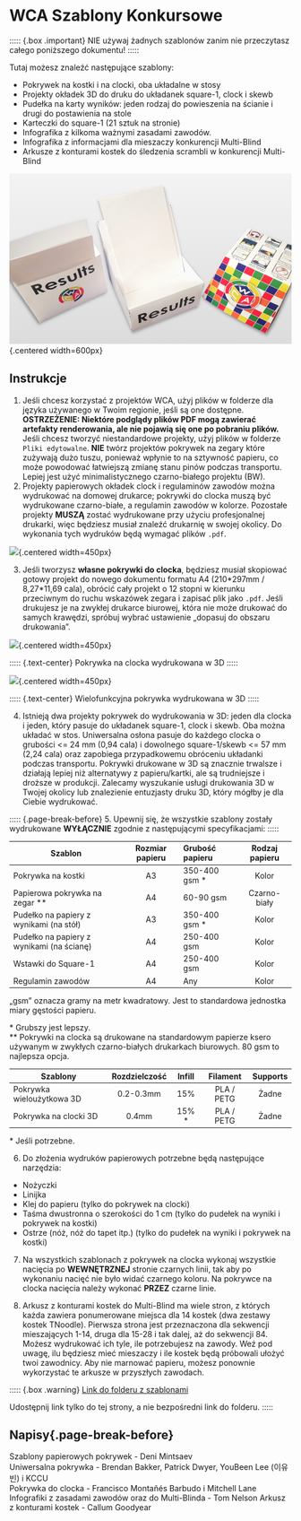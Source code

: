 # WCA Szablony Konkursowe

::::: {.box .important}
NIE używaj żadnych szablonów zanim nie przeczytasz całego poniższego dokumentu!
:::::

Tutaj możesz znaleźć następujące szablony:

- Pokrywek na kostki i na clocki, oba układalne w stosy
- Projekty okładek 3D do druku do układanek square-1, clock i skewb
- Pudełka na karty wyników: jeden rodzaj do powieszenia na ścianie i drugi do postawienia na stole
- Karteczki do square-1 (21 sztuk na stronie)
- Infografika z kilkoma ważnymi zasadami zawodów.
- Infografika z informacjami dla mieszaczy konkurencji Multi-Blind
- Arkusze z konturami kostek do śledzenia scrambli w konkurencji Multi-Blind

![](images/results_boxes_and_cube_cover.jpg){.centered width=600px}

## Instrukcje

1. Jeśli chcesz korzystać z projektów WCA, użyj plików w folderze dla języka używanego w Twoim regionie, jeśli są one dostępne. **OSTRZEŻENIE: Niektóre podglądy plików PDF mogą zawierać artefakty renderowania, ale nie pojawią się one po pobraniu plików.** Jeśli chcesz tworzyć niestandardowe projekty, użyj plików w folderze `Pliki edytowalne`. **NIE** twórz projektów pokrywek na zegary które zużywają dużo tuszu, ponieważ wpłynie to na sztywność papieru, co może powodować łatwiejszą zmianę stanu pinów podczas transportu. Lepiej jest użyć minimalistycznego czarno-białego projektu (BW).
2. Projekty papierowych okładek clock i regulaminów zawodów można wydrukować na domowej drukarce; pokrywki do clocka muszą być wydrukowane czarno-białe, a regulamin zawodów w kolorze. Pozostałe projekty **MUSZĄ** zostać wydrukowane przy użyciu profesjonalnej drukarki, więc będziesz musiał znaleźć drukarnię w swojej okolicy. Do wykonania tych wydruków będą wymagać plików `.pdf`.

![](images/paper_clock_covers.jpg){.centered width=450px}

3. Jeśli tworzysz **własne pokrywki do clocka**, będziesz musiał skopiować gotowy projekt do nowego dokumentu formatu A4 (210\*297mm / 8,27\*11,69 cala), obrócić cały projekt o 12 stopni w kierunku przeciwnym do ruchu wskazówek zegara i zapisać plik jako `.pdf`. Jeśli drukujesz je na zwykłej drukarce biurowej, która nie może drukować do samych krawędzi, spróbuj wybrać ustawienie „dopasuj do obszaru drukowania”.

![](images/clock_in_3d_cover.jpg){.centered width=450px}

::::: {.text-center}
Pokrywka na clocka wydrukowana w 3D
:::::

![](images/sq1_in_3d_cover.jpg){.centered width=450px}

::::: {.text-center}
Wielofunkcyjna pokrywka wydrukowana w 3D
:::::

4. Istnieją dwa projekty pokrywek do wydrukowania w 3D: jeden dla clocka i jeden, który pasuje do układanek square-1, clock i skewb. Oba można układać w stos. Uniwersalna osłona pasuje do każdego clocka o grubości <= 24 mm (0,94 cala) i dowolnego square-1/skewb <= 57 mm (2,24 cala) oraz zapobiega przypadkowemu obróceniu układanki podczas transportu. Pokrywki drukowane w 3D są znacznie trwalsze i działają lepiej niż alternatywy z papieru/kartki, ale są trudniejsze i droższe w produkcji. Zalecamy wyszukanie usługi drukowania 3D w Twojej okolicy lub znalezienie entuzjasty druku 3D, który mógłby je dla Ciebie wydrukować.

::::: {.page-break-before}
5. Upewnij się, że wszystkie szablony zostały wydrukowane **WYŁĄCZNIE** zgodnie z następującymi specyfikacjami:
:::::

| Szablon                                   | Rozmiar papieru | Grubość papieru | Rodzaj papieru |
| ----------------------------------------- | :-------------: | :-------------- | :------------: |
| Pokrywka na kostki                        |       A3        | 350-400 gsm \*  |     Kolor      |
| Papierowa pokrywka na zegar \*\*          |       A4        | 60-90 gsm       |  Czarno-biały  |
| Pudełko na papiery z wynikami (na stół)   |       A3        | 350-400 gsm \*  |     Kolor      |
| Pudełko na papiery z wynikami (na ścianę) |       A4        | 250-400 gsm     |     Kolor      |
| Wstawki do Square-1                       |       A4        | 250-400 gsm     |     Kolor      |
| Regulamin zawodów                         |       A4        | Any             |     Kolor      |

„gsm” oznacza gramy na metr kwadratowy. Jest to standardowa jednostka miary gęstości papieru.

\* Grubszy jest lepszy.<br/>
\*\* Pokrywki na clocka są drukowane na standardowym papierze ksero używanym w zwykłych czarno-białych drukarkach biurowych. 80 gsm to najlepsza opcja.

| Szablony                  | Rozdzielczość | Infill |  Filament  | Supports |
| ------------------------- | :-----------: | :----: | :--------: | :------: |
| Pokrywka wieloużytkowa 3D |   0.2-0.3mm   |  15%   | PLA / PETG |  Żadne   |
| Pokrywka na clocki 3D     |     0.4mm     | 15% \* | PLA / PETG |  Żadne   |

\* Jeśli potrzebne.

6. Do złożenia wydruków papierowych potrzebne będą następujące narzędzia:

- Nożyczki
- Linijka
- Klej do papieru (tylko do pokrywek na clocki)
- Taśma dwustronna o szerokości do 1 cm (tylko do pudełek na wyniki i pokrywek na kostki)
- Ostrze (nóż, nóż do tapet itp.) (tylko do pudełek na wyniki i pokrywek na kostki)

7. Na wszystkich szablonach z pokrywek na clocka wykonaj wszystkie nacięcia po **WEWNĘTRZNEJ** stronie czarnych linii, tak aby po wykonaniu nacięć nie było widać czarnego koloru. Na pokrywce na clocka nacięcia należy wykonać **PRZEZ** czarne linie.

8. Arkusz z konturami kostek do Multi-Blind ma wiele stron, z których każda zawiera ponumerowane miejsca dla 14 kostek (dwa zestawy kostek TNoodle). Pierwsza strona jest przeznaczona dla sekwencji mieszających 1-14, druga dla 15-28 i tak dalej, aż do sekwencji 84. Możesz wydrukować ich tyle, ile potrzebujesz na zawody. Weź pod uwagę, ilu będziesz mieć mieszaczy i ile kostek będą próbowali ułożyć twoi zawodnicy. Aby nie marnować papieru, możesz ponownie wykorzystać te arkusze w przyszłych zawodach.

::::: {.box .warning}
[Link do folderu z szablonami ](https://drive.google.com/drive/folders/1EVqEWSqruZ8_vEJpUmqhFUqaikzgUkkP?usp=sharing)

Udostępnij link tylko do tej strony, a nie bezpośredni link do folderu.
:::::

## Napisy{.page-break-before}

Szablony papierowych pokrywek - Deni Mintsaev<br/>
Uniwersalna pokrywka - Brendan Bakker, Patrick Dwyer, YouBeen Lee (이유빈) i KCCU<br/>
Pokrywka do clocka - Francisco Montañés Barbudo i Mitchell Lane<br/>
Infografiki z zasadami zawodów oraz do Multi-Blinda - Tom Nelson
Arkusz z konturami kostek - Callum Goodyear
